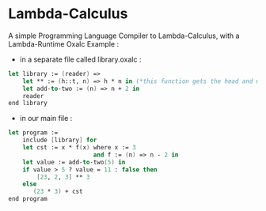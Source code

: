 # Lambda-Calculus
A simple Programming Language Compiler to Lambda-Calculus, with a Lambda-Runtime 
Oxalc Example :
 
* in a separate file called library.oxalc :
```fsharp
let library := (reader) => 
    let ** := (h::t, n) => h * n in (*this function gets the head and multiplies it by n*)
    let add-to-two := (n) => n + 2 in 
    reader
end library 
```
* in our main file :
```fsharp
let program := 
    include [library] for 
    let cst := x * f(x) where x := 3
                        and f := (n) => n - 2 in  
    let value := add-to-two(5) in 
    if value > 5 ? value = 11 : false then    
        [23, 2, 3] ** 3
    else    
       (23 * 3) + cst
end program 
```
